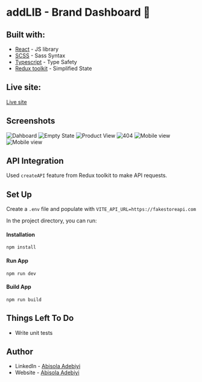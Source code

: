 # addLIB - Brand Dashboard 🚀

## Built with:

- [React](https://reactjs.org/) - JS library
- [SCSS](https://sass-lang.com/) - Sass Syntax
- [Typescript](https://www.typescriptlang.org/) - Type Safety
- [Redux toolkit](https://redux-toolkit.js.org/) - Simplified State

## Live site:

[Live site](https://addlib-dashboard.netlify.app/)

## Screenshots

![Dahboard](/src/assets/images/dashboard.png)
![Empty State](/src/assets/images/emptystate.png)
![Product View](/src/assets/images/productdetails.png)
![404](/src/assets/images/404.png)
![Mobile view](/src/assets/images/mobiledashboard.png)
![Mobile view](/src/assets/images/mobileproductdetails.png)

## API Integration

Used `createAPI` feature from Redux toolkit to make API requests.

## Set Up

Create a `.env` file and populate with `VITE_API_URL=https://fakestoreapi.com`

In the project directory, you can run:

#### Installation

`npm install`

#### Run App

`npm run dev`

#### Build App

`npm run build`

## Things Left To Do

- Write unit tests

## Author

- LinkedIn - [Abisola Adebiyi](https://www.linkedin.com/in/abisolaadebiyi/)
- Website - [Abisola Adebiyi](https://abisola-portfolio.netlify.app/)
